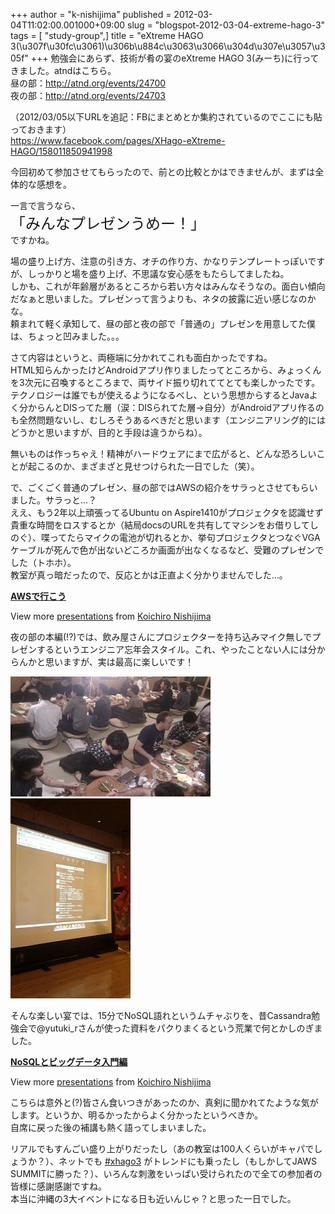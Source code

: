 +++
author = "k-nishijima"
published = 2012-03-04T11:02:00.001000+09:00
slug = "blogspot-2012-03-04-extreme-hago-3"
tags = [ "study-group",]
title = "eXtreme HAGO 3(\u307f\u30fc\u3061)\u306b\u884c\u3063\u3066\u304d\u307e\u3057\u305f"
+++
勉強会にあらず、技術が肴の宴のeXtreme HAGO
3(みーち)に行ってきました。atndはこちら。  
昼の部：<http://atnd.org/events/24700>  
夜の部：<http://atnd.org/events/24703>  
  
（2012/03/05以下URLを追記：FBにまとめとか集約されているのでここにも貼っておきます）  
<https://www.facebook.com/pages/XHago-eXtreme-HAGO/158011850941998>  
  
  
今回初めて参加させてもらったので、前との比較とかはできませんが、まずは全体的な感想を。  
  
一言で言うなら、  
<span class="Apple-style-span"
style="font-size: x-large;">「みんなプレゼンうめー！」</span>  
ですかね。  
  
<span id="more"></span>  
  
場の盛り上げ方、注意の引き方、オチの作り方、かなりテンプレートっぽいですが、しっかりと場を盛り上げ、不思議な安心感をもたらしてましたね。  
しかも、これが年齢層があるところから若い方々はみんなそうなの。面白い傾向だなぁと思いました。プレゼンって言うよりも、ネタの披露に近い感じなのかな。  
頼まれて軽く承知して、昼の部と夜の部で「普通の」プレゼンを用意してた僕は、ちょっと凹みました。。。  
  
さて内容はというと、両極端に分かれてこれも面白かったですね。  
HTML知らんかったけどAndroidアプリ作りましたってところから、みょっくんを3次元に召喚するところまで、両サイド振り切れててとても楽しかったです。  
テクノロジーは誰でもが使えるようになるべし、という思想からするとJavaよく分からんとDISってた層（涙：DISられてた層→自分）がAndroidアプリ作るのも全然問題ないし、むしろそうあるべきだと思います（エンジニアリング的にはどうかと思いますが、目的と手段は違うからね）。  
  
無いものは作っちゃえ！精神がハードウェアにまで広がると、どんな恐ろしいことが起こるのか、まざまざと見せつけられた一日でした（笑）。  
  
  
で、ごくごく普通のプレゼン、昼の部ではAWSの紹介をサラっとさせてもらいました。サラっと...？  
ええ、もう2年以上頑張ってるUbuntu on
Aspire1410がプロジェクタを認識せず貴重な時間をロスするとか（結局docsのURLを共有してマシンをお借りしてしのぐ）、喋ってたらマイクの電池が切れるとか、挙句プロジェクタとつなぐVGAケーブルが死んで色が出ないどころか画面が出なくなるなど、受難のプレゼンでした（トホホ）。  
教室が真っ暗だったので、反応とかは正直よく分かりませんでした…。  

**[AWSで行こう](http://www.slideshare.net/KoichiroNishijima/aws-11842288 "AWSで行こう")**

  

View more [presentations](http://www.slideshare.net/) from [Koichiro
Nishijima](http://www.slideshare.net/KoichiroNishijima)

  
夜の部の本編(!?)では、飲み屋さんにプロジェクターを持ち込みマイク無しでプレゼンするというエンジニア忘年会スタイル。これ、やったことない人には分からんかと思いますが、実は最高に楽しいです！  

[![](/images/blogspot/thumbnails/blogspot-2012-03-04-extreme-hago-3-2012-03-03+19.30.18.jpg)](/images/blogspot/blogspot-2012-03-04-extreme-hago-3-2012-03-03+19.30.18.jpg)[![](/images/blogspot/thumbnails/blogspot-2012-03-04-extreme-hago-3-2012-03-03+22.04.16.jpg)](/images/blogspot/blogspot-2012-03-04-extreme-hago-3-2012-03-03+22.04.16.jpg)

  
  
そんな楽しい宴では、15分でNoSQL語れというムチャぶりを、昔Cassandra勉強会で@yutuki\_rさんが使った資料をパクりまくるという荒業で何とかしのぎました。  

**[NoSQLとビッグデータ入門編](http://www.slideshare.net/KoichiroNishijima/nosql-11849696 "NoSQLとビッグデータ入門編")**

  

View more [presentations](http://www.slideshare.net/) from [Koichiro
Nishijima](http://www.slideshare.net/KoichiroNishijima)

  
こちらは意外と(?)皆さん食いつきがあったのか、真剣に聞かれてたような気がします。というか、明るかったからよく分かったというべきか。  
自席に戻った後の補講も熱く語ってしまいました。  
  
リアルでもすんごい盛り上がりだったし（あの教室は100人くらいがキャパでしょうか？）、ネットでも [\#xhago3](https://twitter.com/#!/search/%23xhago3)
がトレンドにも乗ったし（もしかしてJAWS
SUMMITに勝った？）、いろんな刺激をいっぱい受けられたので全ての参加者の皆様に感謝感謝ですね。  
本当に沖縄の3大イベントになる日も近いんじゃ？と思った一日でした。
